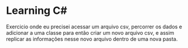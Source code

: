 # Learning C#
Exercicio onde eu precisei acessar um arquivo csv, percorrer os dados e adicionar a uma classe para então criar um novo arquivo csv, e assim replicar as informações nesse novo arquivo dentro de uma nova pasta.
